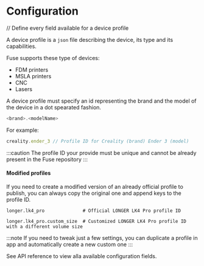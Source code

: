# Configuration

// Define every field available for a device profile

A device profile is a `json` file describing the device, its type and its capabilities.

Fuse supports these type of devices:
- FDM printers
- MSLA printers
- CNC
- Lasers

A device profile must specify an id representing the brand and the model of the device in a dot spearated fashion.

```js
<brand>.<modelName>
```

For example:
```js
creality.ender_3 // Profile ID for Creality (brand) Ender 3 (model)
```

:::caution
The profile ID your provide must be unique and cannot be already present in the Fuse repository
:::

#### Modified profiles

If you need to create a modified version of an already official profile to publish, you can always copy the original one and append keys to the profile ID.

```
longer.lk4_pro              # Official LONGER LK4 Pro profile ID

longer.lk4_pro.custom_size  # Customized LONGER LK4 Pro profile ID with a different volume size
```

:::note
If you need to tweak just a few settings, you can duplicate a profile in app and automatically create a new custom one
:::

See API reference to view alla available configuration fields.